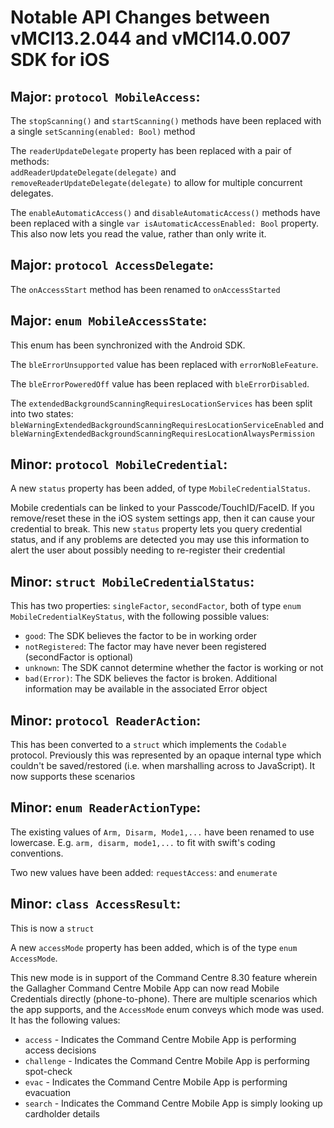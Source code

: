 # Notable API Changes between vMCI13.2.044 and vMCI14.0.007 SDK for iOS

## Major: `protocol MobileAccess`:

The `stopScanning()` and `startScanning()` methods have been replaced with a single `setScanning(enabled: Bool)` method

The `readerUpdateDelegate` property has been replaced with a pair of methods:  
`addReaderUpdateDelegate(delegate)` and `removeReaderUpdateDelegate(delegate)` to allow for multiple concurrent delegates.

The `enableAutomaticAccess()` and `disableAutomaticAccess()` methods have been replaced with a single `var isAutomaticAccessEnabled: Bool` property. This also now lets you read the value, rather than only write it.

## Major: `protocol AccessDelegate`:

The `onAccessStart` method has been renamed to `onAccessStarted`

## Major: `enum MobileAccessState`:
This enum has been synchronized with the Android SDK.

The `bleErrorUnsupported` value has been replaced with `errorNoBleFeature`.

The `bleErrorPoweredOff` value has been replaced with `bleErrorDisabled`.

The `extendedBackgroundScanningRequiresLocationServices` has been split into two states:  `bleWarningExtendedBackgroundScanningRequiresLocationServiceEnabled` and `bleWarningExtendedBackgroundScanningRequiresLocationAlwaysPermission`

## Minor: `protocol MobileCredential`:
A new `status` property has been added, of type `MobileCredentialStatus`.

Mobile credentials can be linked to your Passcode/TouchID/FaceID. 
If you remove/reset these in the iOS system settings app, then it can cause your credential to break. This new `status` property lets you query credential status, and if any problems are detected you may use this information to alert the user about possibly needing to re-register their credential

## Minor: `struct MobileCredentialStatus`:
This has two properties: `singleFactor`, `secondFactor`, both of type `enum MobileCredentialKeyStatus`, with the following possible values:

* `good`: The SDK believes the factor to be in working order
* `notRegistered`: The factor may have never been registered (secondFactor is optional)
* `unknown`: The SDK cannot determine whether the factor is working or not
* `bad(Error)`: The SDK believes the factor is broken. Additional information may be available in the associated Error object

## Minor: `protocol ReaderAction`:
This has been converted to a `struct` which implements the `Codable` protocol.
Previously this was represented by an opaque internal type which couldn't be saved/restored (i.e. when marshalling across to JavaScript). It now supports these scenarios

## Minor: `enum ReaderActionType`:
The existing values of `Arm, Disarm, Mode1,...` have been renamed to use lowercase. E.g. `arm, disarm, mode1,...` to fit with swift's coding conventions.

Two new values have been added: `requestAccess`: and `enumerate`

## Minor: `class AccessResult`:

This is now a `struct`

A new `accessMode` property has been added, which is of the type `enum AccessMode`.

This new mode is in support of the Command Centre 8.30 feature wherein the Gallagher Command Centre Mobile App can now read Mobile Credentials directly (phone-to-phone). There are multiple scenarios which the app supports, and the `AccessMode` enum conveys which mode was used. It has the following values:

* `access` - Indicates the Command Centre Mobile App is performing access decisions
* `challenge` - Indicates the Command Centre Mobile App is performing spot-check
* `evac` - Indicates the Command Centre Mobile App is performing evacuation
* `search` - Indicates the Command Centre Mobile App is simply looking up cardholder details